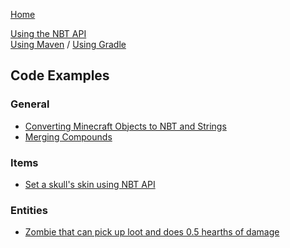 [Home](https://github.com/tr7zw/Item-NBT-API/wiki)

[Using the NBT API](https://github.com/tr7zw/Item-NBT-API/wiki/Using-the-NBT-API)   
[Using Maven](https://github.com/tr7zw/Item-NBT-API/wiki/Using-Maven) /
[Using Gradle](https://github.com/tr7zw/Item-NBT-API/wiki/Using-Gradle)

## Code Examples
### General
* [Converting Minecraft Objects to NBT and Strings](https://github.com/tr7zw/Item-NBT-API/wiki/Converting-Minecraft-Objects-to-NBT-and-Strings)
* [Merging Compounds](https://github.com/tr7zw/Item-NBT-API/wiki/Merging-Compounds-(Copy-the-data-from-one-onto-another-compound))
### Items
* [Set a skull's skin using NBT API](https://github.com/tr7zw/Item-NBT-API/wiki/Set-a-skull's-skin-using-NBT-API)
### Entities
* [Zombie that can pick up loot and does 0.5 hearths of damage](https://github.com/tr7zw/Item-NBT-API/wiki/Zombie-that-can-pick-up-loot-and-does-0.5-hearths-of-damage)